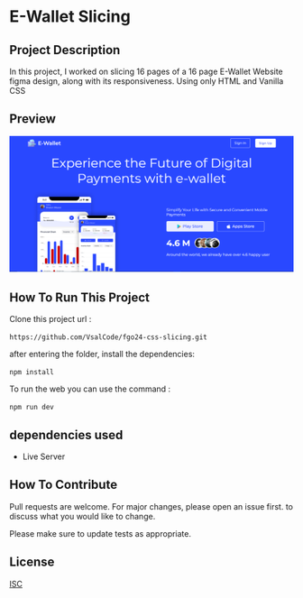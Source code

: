 # E-Wallet Slicing

## Project Description

In this project, I worked on slicing 16 pages of a 16 page E-Wallet Website figma design, along with its responsiveness. Using only HTML and Vanilla CSS

## Preview

![preview](./src/assets/Preview-image.png)

## How To Run This Project

Clone this project url :

``` https://github.com/VsalCode/fgo24-css-slicing.git ```

after entering the folder, install the dependencies:

```npm install```

To run the web you can use the command :

```npm run dev```

##  dependencies used
- Live Server


## How To Contribute

Pull requests are welcome. For major changes, please open an issue first. to discuss what you would like to change.

Please make sure to update tests as appropriate.

## License

[ISC](https://opensource.org/license/isc-license-txt)

